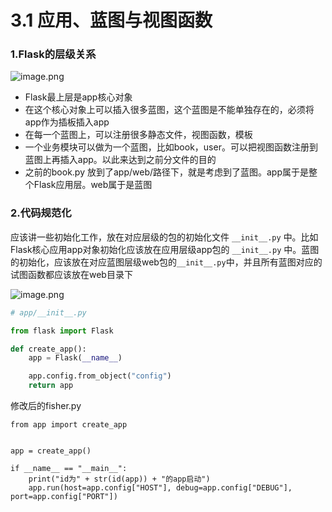 # 3.1 应用、蓝图与视图函数

### 1.Flask的层级关系

![image.png](https://upload-images.jianshu.io/upload_images/7220971-51263cba190cc983.png?imageMogr2/auto-orient/strip%7CimageView2/2/w/1240)

- Flask最上层是app核心对象
- 在这个核心对象上可以插入很多蓝图，这个蓝图是不能单独存在的，必须将app作为插板插入app
- 在每一个蓝图上，可以注册很多静态文件，视图函数，模板
- 一个业务模块可以做为一个蓝图，比如book，user。可以把视图函数注册到蓝图上再插入app。以此来达到之前分文件的目的
- 之前的book.py 放到了app/web/路径下，就是考虑到了蓝图。app属于是整个Flask应用层。web属于是蓝图

### 2.代码规范化
应该讲一些初始化工作，放在对应层级的包的初始化文件 ```__init__.py``` 中。比如Flask核心应用app对象初始化应该放在应用层级app包的 ```__init__.py``` 中。蓝图的初始化，应该放在对应蓝图层级web包的```__init__.py```中，并且所有蓝图对应的试图函数都应该放在web目录下

![image.png](https://upload-images.jianshu.io/upload_images/7220971-bdcbd39d58970373.png?imageMogr2/auto-orient/strip%7CimageView2/2/w/1240)


```python
# app/__init__.py

from flask import Flask

def create_app():
    app = Flask(__name__)

    app.config.from_object("config")
    return app

```

修改后的fisher.py
```
from app import create_app


app = create_app()

if __name__ == "__main__":
    print("id为" + str(id(app)) + "的app启动")
    app.run(host=app.config["HOST"], debug=app.config["DEBUG"], port=app.config["PORT"])
```

